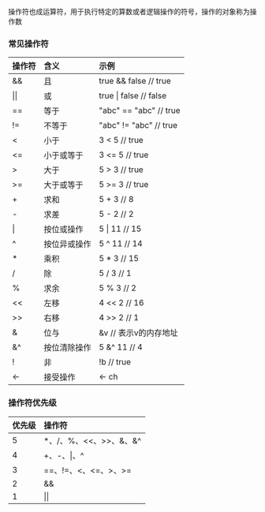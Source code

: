 操作符也成运算符，用于执行特定的算数或者逻辑操作的符号，操作的对象称为操作数

### 常见操作符
| 操作符 | 含义 | 示例 |
| :------| :------ | :------ |
| && | 且 | true && false // true|
| &#124;&#124; | 或 | true &#124; false // false |
| == | 等于 | "abc" == "abc" // true |
| != | 不等于 | "abc" != "abc" // true |
| < | 小于 | 3 < 5 // true |
| <= | 小于或等于 | 3 <= 5 // true |
| > | 大于 | 5 > 3 // true |
| >= | 大于或等于 | 5 >= 3 // true |
| + | 求和 | 5 + 3 // 8 |
| - | 求差 | 5 - 2 // 2 |
| &#124; | 按位或操作 | 5 &#124; 11 // 15 |
| ^ | 按位异或操作 | 5 ^ 11 // 14 |
| * | 乘积 | 5 * 3 // 15 |
| / | 除 | 5 / 3 // 1 |
| % | 求余 | 5 % 3 // 2 |
| << | 左移 | 4 << 2 // 16 |
| >> | 右移 | 4 >> 2 // 1 |
| & | 位与 | &v // 表示v的内存地址 |
| &^ | 按位清除操作 | 5 &^ 11 // 4 |
| ! | 非 | !b // true |
| <- | 接受操作 | <- ch |

### 操作符优先级
| 优先级 | 操作符 |
| :------| :------ |
| 5 | *、/、%、<<、>>、&、&^ |
| 4 | +、-、&#124;、^ |
| 3 | ==、!=、<、<=、>、>= |
| 2 | && |
| 1 | &#124;&#124; |